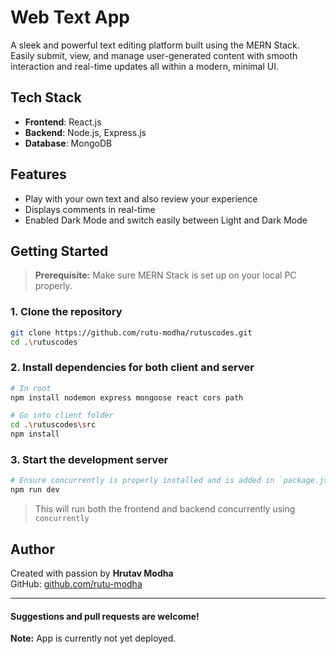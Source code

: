 # Web Text App

A sleek and powerful text editing platform built using the MERN Stack. Easily submit, view, and manage user-generated content with smooth interaction and real-time updates all within a modern, minimal UI.

## Tech Stack

- **Frontend**: React.js  
- **Backend**: Node.js, Express.js  
- **Database**: MongoDB

## Features

- Play with your own text and also review your experience 
- Displays comments in real-time
- Enabled Dark Mode and switch easily between Light and Dark Mode

## Getting Started

> **Prerequisite:** Make sure MERN Stack is set up on your local PC properly.

### 1. Clone the repository

```bash
git clone https://github.com/rutu-modha/rutuscodes.git
cd .\rutuscodes
```

### 2. Install dependencies for both client and server

```bash
# In root
npm install nodemon express mongoose react cors path

# Go into client folder
cd .\rutuscodes\src
npm install
```

### 3. Start the development server

```bash
# Ensure concurrently is properly installed and is added in `package.json` to handle frontend and backend concurrently
npm run dev
```

> This will run both the frontend and backend concurrently using `concurrently`

## Author

Created with passion by **Hrutav Modha**  
GitHub: [github.com/rutu-modha](https://github.com/rutu-modha)

---
#### Suggestions and pull requests are welcome!
**Note:** App is currently not yet deployed.
